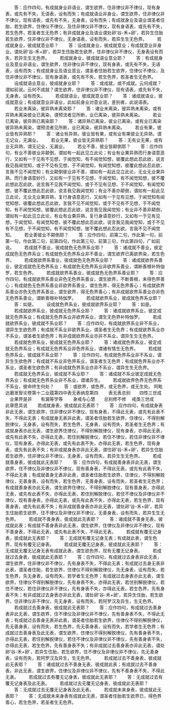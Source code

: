 <!-- { "loadSidebar": true } -->
　　答：应作四句，有成就身业非语业，谓生欲界，住非律仪非不律仪，现有身表，或先有不失，无语表，设有而失；有成就语业非身业，谓生欲界，住非律仪非不律仪，现有语表，或先有不失，无身表，设有而失；有成就身业及语业谓圣者住胎，若生欲界，住律仪不律仪，及住非律仪非不律仪，现有身语表，或先有不失，若生色界，若圣者生无色界；有非成就身业及语业谓处卵‘谷-禾+卵’，若异生住胎若生欲界，住非律仪非不律仪，无身语表，设有而失，若异生生无色界。
　　若成就身业，彼成就意业耶？
　　答：设成就身业，彼成就意业；有成就意业非身业，谓处卵‘谷-禾+卵’，若异生住胎若生欲界，住非律仪非不律仪，无身表设有而失，若异生生无色界。
　　若成就身业，彼成就语业意业耶？
　　答：有成就身业及意业非语业，谓生欲界，住非律仪非不律仪，现有身表，或先有不失，无语表，设有而失；有成就身业及语业意业，谓圣者住胎若生欲界，住律仪不律仪，及住非律仪非不律仪，现有身语表，或先有不失，若生色界，若圣者生无色界。
　　设成就语业意业，彼成就身业耶？
　　答：或成就，或不成就。云何成就？谓如前说。云何不成就？谓生欲界，住非律仪非不律仪，现有语表，或先有不失，无身表，设有而失。
　　若成就语业，彼成就意业耶？
　　答：诸成就语业，彼成就意业；有成就意业非语业，此如前身业对意业说，差别者，此说语表。
　　若业未离染，彼异熟未离染耶？
　　答：诸业未离染，彼异熟未离染，或有异熟未离染彼业已离染，谓预流者见所断，业已离染，彼异熟未离染。
　　若业已离染，彼异熟已离染耶？
　　答：诸异熟已离染，彼业已离染，或有业已离染彼异熟未离染，谓预流者见所断，业已离染，彼异熟未离染。
　　若业有果，彼业皆有异熟耶？
　　答：诸业有异熟，彼业皆有果，或有业有果彼业无异熟，谓无记业，无漏业。
　　若业无果，彼业皆无异熟耶？
　　答：无有业无果，或有业无异熟，谓无记业，无漏业。
　　若业不善，彼业皆颠倒耶？
　　答：应作四句，有业不善彼业非颠倒，谓如有一起此见立此论；有业有业果异熟而行身语意恶行，又如有一于见有不见想，于闻觉知，有不闻觉知想，彼覆此想此忍此欲，说言我见我闻觉知，或于不见有见想，于不闻觉知，有闻觉知想，彼覆此想此忍此欲，言我不见不闻觉知；有业颠倒彼业非不善，谓如有一起此见立此论，无业无业果异熟，而行身语意妙行，又如有一于见有不见想，于闻觉知，有不闻觉知想，彼不覆此想此忍此欲，说言我不见我不闻觉知，或于不见有见想，于不闻觉知，有闻觉知想，彼不覆此想此忍此欲，说言我见我闻觉知；有业不善亦颠倒，谓如有一起此见立此论，无业无业果异熟，复行身语意恶行，又如有一于见有见想，于闻觉知有闻觉知想，彼覆此想此忍此欲，言我不见不闻觉知，或于不见有不见想，于不闻觉知，有不闻觉知想，彼覆此想此忍此欲，说言我见我闻觉知；有业非不善非颠倒，谓如有一起此见立此论，有业有业果异熟，复行身语意妙行，又如有一于见有见想，于闻觉知，有闻觉知想，彼不覆此想此忍此欲，说言我见我闻觉知，或于不见有不见想，于不闻觉知，有不闻觉知想，彼不覆此想此忍此欲，言我不见不闻觉知。
　　若业善彼业不颠倒耶？
　　答：应作四句，前第二句，作此第一句，前第一句，作此第二句，前第四句，作此第三句，前第三句，作此第四句，广如前说。
　　若成就不善业，彼成就色无色界系业耶？
　　答：诸成就不善业，彼定成就色无色界系业；有成就色无色界系业非不善业，谓生欲界已离欲界染，若生色界。
　　若成就欲界系善业，彼成就色无色界系业耶？
　　答：诸成就欲界系善业，彼定成就色无色界系业；有成就色无色界系业非欲界系善业，谓断善根补特伽罗，若生色界。
　　若成就欲界系善业，彼成就色无色界系善业耶？
　　答：应作四句，有成就欲界系善业非色无色界系善业，谓生欲界，不断善根，未得色界善心；有成就色无色界系善业非欲界系善业，谓生色界，得无色界善心；有成就欲界系善业亦色无色界系善业，谓生欲界，得无色界善心；有非成就欲界系善业亦非色无色界系善业，谓断善根补特伽罗。
　　若成就欲界系业，彼成就色界系业耶？
　　答：如是。
　　设成就色界系业，彼成就欲界系业耶？
　　答：如是。
　　若成就欲界系业，彼成就无色界系业耶？
　　答：诸成就欲界系业，彼定成就无色界系业；有成就无色界系业非欲界系业，谓生无色界补特伽罗。
　　若成就欲界系业，彼成就不系业耶？
　　答：应作四句，有成就欲界系业非不系业，谓异生生欲色界；有成就不系业非欲界系业，谓圣者生无色界；有成就欲界系业亦不系业，谓圣者生欲色界；有非成就欲界系业亦非不系业，谓异生生无色界。
　　若成就色界系业，彼成就无色界系业耶？
　　答：诸成就色界系业，彼定成就无色界系业；有成就无色界系业非色界系业，谓诸有情生无色界。
　　若成就色界系业，彼成就不系业耶？
　　答：应作四句，有成就色界系业非不系业，谓异生生欲色界；有成就不系业非色界系业，谓圣者生无色界；有成就色界系业亦不系业，谓圣者生欲色界；有非成就色界系业亦非不系业，谓异生生无色界。
　　若成就无色界系业，彼成就不系业耶？
　　答：诸成就不系业彼定成就无色界系业；有成就无色界系业非不系业，谓诸异生。
　　若成就欲界色界无色界系不系业，彼命终生何处？
　　答：或欲界，或色界，或无色界，或无生处。
阿毗达磨发智论卷第十二业蕴第四中表无表纳息第四
　　表无表总别　　四性三世成
　业果界是非　　有漏等学等
　　身戒与心慧　　总别修不修
　戒类三世成　　此章愿具说
　　若成就身表，彼成就此无表耶？
　　答：应作四句，有成就身表非此无表，谓生欲界，住非律仪非不律仪，现有身表，不得此无表，或先有此表不失，不得此无表；有成就身无表非此表，谓圣者住胎若生欲界，住律仪，不得别解脱律仪，无身表，设有而失，若生色界，无身表，设有而失，若圣者生无色界；有成就身表亦此无表，谓生欲界住律仪，不得别解脱律仪，现有身表，亦得此无表，或先有此表不失，亦得此无表，若住别解脱律仪，若住不律仪，若住非律仪非不律仪，现有身表，亦得此无表，或先有此表不失，亦得此无表，若生色界，现有身表，或先有此表不失；有非成就身表亦非此无表，谓住卵‘谷-禾+卵’，若异生住胎若生欲界，住非律仪非不律仪，无身表，设有而失，若异生生无色界。
　　若成就善身表，彼成就此无表耶？
　　答：应作四句，有成就善身表非此无表，谓生欲界，住不律仪及非律仪非不律仪，现有善身表，不得此无表，或先有此表不失，不得此无表；有成就善身无表非此表，谓圣者住胎若生欲界，住律仪，不得别解脱律仪，无善身表，设有而失，若生色界，无善身表，设有而失，若圣者生无色界；有成就善身表亦此无表，谓生欲界住律仪，不得别解脱律仪，现有善身表，亦得此无表，或先有此表不失，亦得此无表，若住别解脱律仪，若住不律仪及非律仪非不律仪，现有善身表，亦得此无表，或先有此表不失，亦得此无表，若生色界，现有善身表，或先有此表不失；有非成就善身表亦非此无表，谓处卵‘谷-禾+卵’，若异生住胎若生欲界，住不律仪及非律仪非不律仪，无善身表，设有而失，若异生生无色界。
　　若成就不善身表，彼成就此无表耶？
　　答：诸成就不善身无表，彼成就此表；有成就不善身表非此无表，谓生欲界，住律仪及非律仪非不律仪，现有不善身表，不得此无表，或先有此表不失，不得此无表。
　　若成就有覆无记身表，彼成就此无表耶？
　　答：无成就有覆无记身无表；有成就此表，谓生色界，现有有覆无记身表。
　　若成就无覆无记身表，彼成就此无表耶？
　　答：无成就无覆无记身无表有成就此表，谓生欲色界，现有无覆无记身表。
　　若成就过去身表，彼成就此无表耶？
　　答：应作四句，有成就过去身表非此无表，谓生欲界，住非律仪非不律仪，先有身表不失，不得此无表；有成就过去身无表非此表，谓圣者住胎，若生欲界，住律仪不得别解脱律仪，先无身表，设有而失，若生色界，先无身表，设有而失，若学者生无色界；有成就过去身表亦此无表，谓生欲界，住律仪不得别解脱律仪，先有身表不失，亦得此无表，若住别解脱律仪，若住不律仪，若住非律仪非不律仪，先有身表不失，亦得此无表，若生色界，先有身表不失；有非成就过去身表亦非此无表，谓处卵‘谷-禾+卵’，若异生住胎，若生欲界，住非律仪非不律仪，先无身表，设有而失，若阿罗汉及异生，生无色界。
　　若成就过去善身表，彼成就此无表耶？
　　答：应作四句，有成就过去善身表非此无表，谓生欲界，住不律仪及非律仪非不律仪，先有善身表不失，不得此无表；有成就过去善身无表非此表，谓圣者住胎若生欲界，住律仪不得别解脱律仪，先无善身表，设有而失，若生色界，先无善身表，设有而失，若学者生无色界；有成就过去善身表及此无表，谓生欲界，住律仪不得别解脱律仪，先有善身表不失，亦得此无表，若住别解脱律仪，若住不律仪及非律仪非不律仪，先有善身表不失，亦得此无表，若生色界，先有善身表不失；有非成就过去善身表亦非此无表，谓处卵‘谷-禾+卵’，若异生住胎，若生欲界，住不律仪及非律仪非不律仪，先无善身表，设有而失，若阿罗汉及异生，生无色界。
　　若成就过去不善身表，彼成就此无表耶？
　　答：诸成就过去不善身无表，彼成就此表；有成就过去不善身表，非此无表，谓生欲界，住律仪及非律仪非不律仪，先有不善身表不失，不得此无表。
　　若成就过去有覆无记身表，彼成就此无表耶？
　　答：无成就过去有覆无记身表及此无表。
　　若成就过去无覆无记身表，彼成就此无表耶？
　　答：无成就过去无覆无记身表及此无表。
　　若成就未来身表，彼成就此无表耶？
　　答：无成就未来身表有成就此无表，谓圣者住胎若生欲界已，得色界善心，若生色界，若圣者生无色界。
